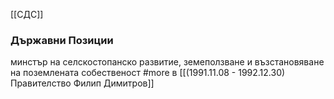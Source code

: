 [[СДС]]

### Държавни Позиции
минстър на селскостопанско развитие, земеползване и възстановяване на поземлената собественост #more в [[(1991.11.08 - 1992.12.30) Правителство Филип Димитров]]